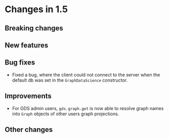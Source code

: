 # Changes in 1.5


## Breaking changes


## New features


## Bug fixes

* Fixed a bug, where the client could not connect to the server when the default db was set in the `GraphDataScience` constructor.


## Improvements

* For GDS admin users, `gds.graph.get` is now able to resolve graph names into `Graph` objects of other users graph projections.


## Other changes
